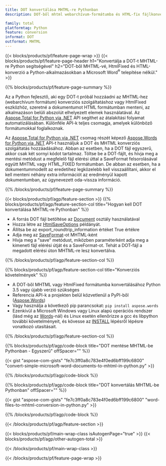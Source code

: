 ```yaml
---
title: DOT konvertálása MHTML-re Pythonban
description: DOT-ből mhtml webarchívum-formátumba és HTML-fix fájlkonverzió a Python-alkalmazásokban Microsoft Word használata nélkül 

family: total
platformtag: Python
feature: conversion
informat: DOT
outformat: MHTML
---
```

{{< blocks/products/pf/feature-page-wrap >}}
{{< blocks/products/pf/feature-page-header h1="Konvertálja a DOT-t MHTML-re Python segítségével" h2="DOT-ből MHTML-vé, HtmlFixed és HTML-konverzió a Python-alkalmazásokban a Microsoft Word<sup>&reg;</sup> telepítése nélkül." >}}

{{% blocks/products/pf/feature-page-summary %}}

Az a Python fejlesztő, aki egy DOT-t próbál hozzáadni az MHTML-hez (webarchívum formátum) konverziós szolgáltatáshoz vagy HtmlFixed eszközhöz, szeretné a dokumentumot HTML formátumban menteni, az alkalmazáson belüli abszolút elhelyezett elemek használatával. Az [Aspose.Total for Python via .NET](https://products.aspose.com/total/python-net/) API segíthet az átalakítási folyamat automatizálásában. Különféle API-k teljes csomagja, amelyek különböző formátumokkal foglalkoznak. 

Az [Aspose.Total for Python via .NET](https://products.aspose.com/total/python-net/) csomag részét képező [Aspose.Words for Python via .NET](https://products.aspose.com/words/python-net/) API-t használjuk a DOT és MHTML konverziós szolgáltatás hozzáadásához. Abban az esetben, ha a DOT fájl egyszerű, akkor csak két sornyi kódot tartalmaz. Töltse be a DOT-fájlt, és hívja meg a mentési metódust a megfelelő fájl elérési úttal a SaveFormat felsorolásával együtt MHTML vagy HTML_FIXED formátumban. De abban az esetben, ha a dokumentummodellt az eredetihez legközelebb kell visszaállítani, akkor el kell menteni néhány extra információt az eredményül kapott dokumentumban, az úgynevezett oda-vissza információ.

{{% /blocks/products/pf/feature-page-summary %}}

{{< blocks/products/pf/agp/feature-section >}}
{{% blocks/products/pf/agp/feature-section-col title="Hogyan kell DOT konvertálása MHTML-re Pythonban" %}}
- A forrás DOT fájl betöltése az [Document](https://reference.aspose.com/words/python-net/aspose.words/document/) osztály használatával
- Hozza létre az [HtmlSaveOptions](https://reference.aspose.com/words/python-net/aspose.words.saving/htmlsaveoptions/) példányát.
- Állítsa be az export_roundtrip_information értéket True értékre
- Adja meg az [SaveFormat](https://reference.aspose.com/words/python-net/aspose.words/saveformat/)-ot MHTML-ként
- Hívja meg a "save" metódust, miközben paraméterként adja meg a kimeneti fájl elérési útját és a SaveFormat-ot. Tehát a DOT-fájl a megadott elérési úton MHTML-re lesz konvertálva.

{{% /blocks/products/pf/agp/feature-section-col %}}

{{% blocks/products/pf/agp/feature-section-col title="Konverziós követelmények" %}}

- A DOT-ből MHTML vagy HtmlFixed formátumba konvertálásához Python 3.5 vagy újabb verzió szükséges
- Referencia API-k a projekten belül közvetlenül a PyPI-ből ([Aspose.Words](https://pypi.org/project/aspose-words/))
- Vagy használja a következő pip parancsokat: ```pip install aspose.words```
- Ezenkívül a Microsoft Windows vagy Linux alapú operációs rendszer (lásd még az [Words](https://docs.aspose.com/words/python-net/system-requirements/)-nál) és Linux esetén ellenőrizze a gcc és libpython további követelményeit, és kövesse az [INSTALL](https://docs.aspose.com/words/python-net/installation/) lépésről lépésre vonatkozó utasításait.
 

{{% /blocks/products/pf/agp/feature-section-col %}}

{{% blocks/products/pf/agp/code-block title="DOT mentése MHTML-be Pythonban - Egyszerű" offSpacer="" %}}

{{< gist "aspose-com-gists" "fe7c3ff0a8c783e4f0ed6bff199c6800" "convert-simple-microsoft-word-documents-to-mhtml-in-python.py" >}}

{{% /blocks/products/pf/agp/code-block %}}

{{% blocks/products/pf/agp/code-block title="DOT konvertálás MHTML-be Pythonban" offSpacer="" %}}

{{< gist "aspose-com-gists" "fe7c3ff0a8c783e4f0ed6bff199c6800" "word-files-to-mhtml-conversion-in-python.py" >}}

{{% /blocks/products/pf/agp/code-block %}}

{{< /blocks/products/pf/agp/feature-section >}}

{{< blocks/products/pf/main-wrap-class isAutogenPage="true" >}}
{{< blocks/products/pf/agp/other-autogen-total >}}

{{< /blocks/products/pf/main-wrap-class >}}

{{< /blocks/products/pf/feature-page-wrap >}}